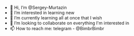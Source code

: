 - 👋 Hi, I’m @Sergey-Murtazin
- 👀 I’m interested in learning new
- 🌱 I’m currently learning all at once that I wish
- 💞️ I’m looking to collaborate on everything I'm interested in
- 📫 How to reach me: telegram - @BimbrBimbr

<!---
Sergey-Murtazin/Sergey-Murtazin is a ✨ special ✨ repository because its `README.md` (this file) appears on your GitHub profile.
You can click the Preview link to take a look at your changes.
--->
